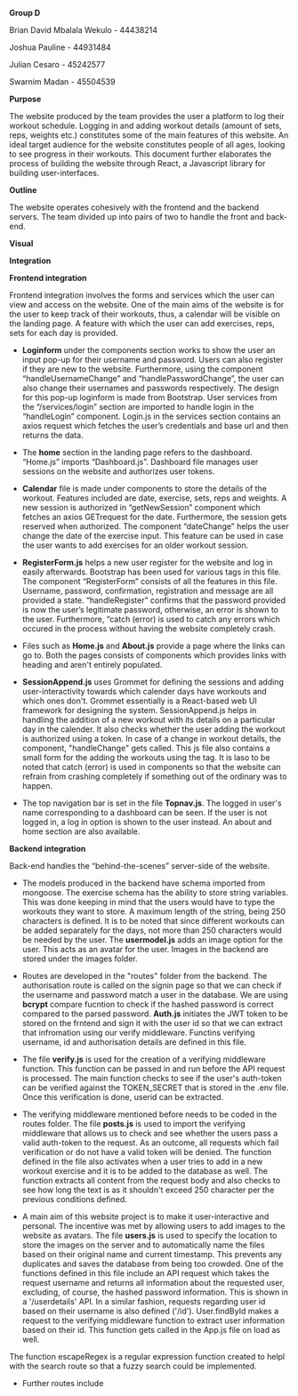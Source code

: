 **Group D**

Brian David Mbalala Wekulo - 44438214

Joshua Pauline - 44931484

Julian Cesaro - 45242577

Swarnim Madan - 45504539

**Purpose**

The website produced by the team provides the user a platform to log their workout schedule. Logging in and adding workout details (amount of sets, reps, weights etc.) constitutes some of the main features of this website. An ideal target audience for the website constitutes people of all ages, looking to see progress in their workouts. This document further elaborates the process of building the website through React, a Javascript library for building user-interfaces.

**Outline**

The website operates cohesively with the frontend and the backend servers. The team divided up into pairs of two to handle the front and back-end.

**Visual**

**Integration**

**Frontend integration**

Frontend integration involves the forms and services which the user can view and access on the website. One of the main aims of the website is for the user to keep track of their workouts, thus, a calendar will be visible on the landing page. A feature with which the user can add exercises, reps, sets for each day is provided.

- **Loginform** under the components section works to show the user an input pop-up for their username and password. Users can also register if they are new to the website. Furthermore, using the component “handleUsernameChange” and “handlePasswordChange”, the user can also change their usernames and passwords respectively. The design for this pop-up loginform is made from Bootstrap. User services from the “/services/login” section are imported to handle login in the “handleLogin” component. Login.js in the services section contains an axios request which fetches the user’s credentials and base url and then returns the data.

- The **home** section in the landing page refers to the dashboard. “Home.js” imports “Dashboard.js”. Dashboard file manages user sessions on the website and authorizes user tokens.

- **Calendar** file is made under components to store the details of the workout. Features included are date, exercise, sets, reps and weights. A new session is authorized in “getNewSession” component which fetches an axios GETrequest for the date. Furthermore, the session gets reserved when authorized. The component “dateChange” helps the user change the date of the exercise input. This feature can be used in case the user wants to add exercises for an older workout session.

- **RegisterForm.js** helps a new user register for the website and log in easily afterwards. Bootstrap has been used for various tags in this file. The component “RegisterForm” consists of all the features in this file. Username, password, confirmation, registration and message are all provided a state. “handleRegister” confirms that the password provided is now the user’s legitimate password, otherwise, an error is shown to the user. Furthermore, “catch (error) is used to catch any errors which occured in the process without having the website completely crash.

- Files such as **Home.js** and **About.js** provide a page where the links can go to. Both the pages consists of components which provides links with heading and aren't entirely populated.

- **SessionAppend.js** uses Grommet for defining the sessions and adding user-interactivity towards which calender days have workouts and which ones don't. Grommet essentially is a React-based web UI framework for designing the system. SessionAppend.js helps in handling the addition of a new workout with its details on a particular day in the calender. It also checks whether the user adding the workout is authorized using a token. In case of a change in workout details, the component, "handleChange" gets called. This js file also contains a small form for the adding the workouts using the <TableBody> tag. It is laso to be noted that catch (error) is used in components so that the website can refrain from crashing completely if something out of the ordinary was to happen.

- The top navigation bar is set in the file **Topnav.js**. The logged in user's name corresponding to a dashboard can be seen. If the user is not logged in, a log in option is shown to the user instead. An about and home section are also available.

**Backend integration**

Back-end handles the “behind-the-scenes” server-side of the website.

- The models produced in the backend have schema imported from mongoose. The exercise schema has the ability to store string variables. This was done keeping in mind that the users would have to type the workouts they want to store. A maximum length of the string, being 250 characters is defined. It is to be noted that since different workouts can be added separately for the days, not more than 250 characters would be needed by the user. The **usermodel.js** adds an image option for the user. This acts as an avatar for the user. Images in the backend are stored under the images folder.

- Routes are developed in the "routes" folder from the backend. The authorisation route is called on the signin page so that we can check if the username and password match a user in the database. We are using **bcrypt** compare fucntion to check if the hashed password is correct compared to the parsed password. **Auth.js** initiates the JWT token to be stored on the frntend and sign it with the user id so that we can extract that infromation using our verify middleware. Functins verifying username, id and authorisation details are defined in this file.

- The file **verify.js** is used for the creation of a verifying middleware function. This function can be passed in and run before the API request is processed. The main function checks to see if the user's auth-token can be verified against the TOKEN_SECRET that is stored in the .env file. Once this verification is done, userid can be extracted.

- The verifying middleware mentioned before needs to be coded in the routes folder. The file **posts.js** is used to import the verifying middleware that allows us to check and see whether the users pass a valid auth-token to the request. As an outcome, all requests which fail verification or do not have a valid token will be denied. The function defined in the file also activates when a user tries to add in a new workout exercise and it is to be added to the database as well. The function extracts all content from the request body and also checks to see how long the text is as it shouldn't exceed 250 character per the previous conditions defined.

- A main aim of this website project is to make it user-interactive and personal. The incentive was met by allowing users to add images to the website as avatars. The file **users.js** is used to specify the location to store the images on the server and to automatically name the files based on their original name and current timestamp. This prevents any duplicates and saves the database from being too crowded. One of the functions defined in this file include an API request which takes the request username and returns all information about the requested user, excluding, of course, the hashed password information. This is shown in a '/userdetails' API. In a similar fashion, requests regarding user id based on their username is also defined ('/id'). User.findById makes a request to the verifying middleware function to extract user information based on their id. This function gets called in the App.js file on load as well.

The function escapeRegex is a regular expression function created to helpl with the search route so that a fuzzy search could be implemented.

- Further routes include
